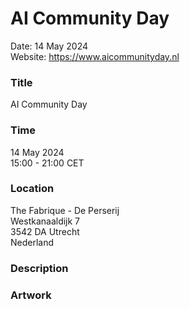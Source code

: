 # AI Community Day

Date: 14 May 2024   
Website: https://www.aicommunityday.nl

### Title
AI Community Day

### Time
14 May 2024   
15:00 - 21:00 CET

### Location
The Fabrique - De Perserij   
Westkanaaldijk 7   
3542 DA Utrecht   
Nederland   

### Description

### Artwork


